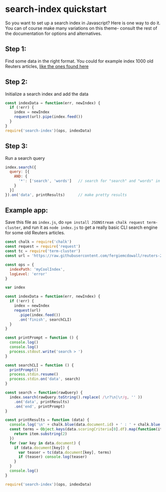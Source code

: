 # search-index quickstart

So you want to set up a search index in Javascript? Here is one way to
do it. You can of course make many variations on this theme- consult
the rest of the documentation for options and alternatives.

## Step 1:

Find some data in the right format. You could for example index 1000
old Reuters articles, [like the ones found here](https://raw.githubusercontent.com/fergiemcdowall/reuters-21578-json/master/data/fullFileStream/000.str)

## Step 2:

Initialize a search index and add the data

```javascript
const indexData = function(err, newIndex) {
  if (!err) {
    index = newIndex
    request(url).pipe(index.feed())
  }
}
require('search-index')(ops, indexData)
```

## Step 3:

Run a search query

```javascript
index.search({
  query: [{
    AND: {
      '*': ['search', 'words']   // search for "search" and "words" in all ("*") fields
    }
  }]
}).on('data', printResults)      // make pretty results
```


## Example app:

Save this file as `index.js`, do `npm install JSONStream chalk request term-cluster`, and run it as `node index.js` to get a really basic CLI search engine for some old Reuters articles.

```javascript
const chalk = require('chalk')
const request = require('request')
const tc = require('term-cluster')
const url = 'https://raw.githubusercontent.com/fergiemcdowall/reuters-21578-json/master/data/fullFileStream/justTen.str'

const ops = {
  indexPath: 'myCoolIndex',
  logLevel: 'error'
}

var index

const indexData = function(err, newIndex) {
  if (!err) {
    index = newIndex
    request(url)
      .pipe(index.feed())
      .on('finish', searchCLI)
  }
}

const printPrompt = function () {
  console.log()
  console.log()
  process.stdout.write('search > ')
}

const searchCLI = function () {
  printPrompt()
  process.stdin.resume()
  process.stdin.on('data', search)
}

const search = function(rawQuery) {
  index.search(rawQuery.toString().replace( /\r?\n|\r/g, '' ))
    .on('data', printResults)
    .on('end', printPrompt)
}

const printResults = function (data) {
  console.log('\n' + chalk.blue(data.document.id) + ' : ' + chalk.blue(data.document.title))
  const terms = Object.keys(data.scoringCriteria[0].df).map(function(item) {
    return item.substring(2)
  })  
  for (var key in data.document) {
    if (data.document[key]) {
      var teaser = tc(data.document[key], terms)
      if (teaser) console.log(teaser)
    }
  }
  console.log()
}

require('search-index')(ops, indexData)

```
